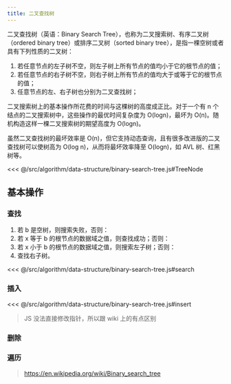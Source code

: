 ```yaml
---
title: 二叉查找树
---
```


二叉查找树（英语：Binary Search Tree），也称为二叉搜索树、有序二叉树（ordered binary tree）或排序二叉树（sorted binary tree），是指一棵空树或者具有下列性质的二叉树：

1. 若任意节点的左子树不空，则左子树上所有节点的值均小于它的根节点的值；
2. 若任意节点的右子树不空，则右子树上所有节点的值均大于或等于它的根节点的值；
3. 任意节点的左、右子树也分别为二叉查找树；

二叉搜索树上的基本操作所花费的时间与这棵树的高度成正比。对于一个有 n 个结点的二叉搜索树中，这些操作的最优时间复杂度为 O(logn)，最坏为 O(n)。随机构造这样一棵二叉搜索树的期望高度为 O(logn)。

虽然二叉查找树的最坏效率是 O(n)，但它支持动态查询，且有很多改进版的二叉查找树可以使树高为 O(log n)，从而将最坏效率降至 O(logn)，如 AVL 树、红黑树等。

<<< @/src/algorithm/data-structure/binary-search-tree.js#TreeNode

## 基本操作

### 查找

1. 若 b 是空树，则搜索失败，否则：
2. 若 x 等于 b 的根节点的数据域之值，则查找成功；否则：
3. 若 x 小于 b 的根节点的数据域之值，则搜索左子树；否则：
4. 查找右子树。

<<< @/src/algorithm/data-structure/binary-search-tree.js#search

### 插入

<<< @/src/algorithm/data-structure/binary-search-tree.js#insert

> JS 没法直接修改指针，所以跟 wiki 上的有点区别

### 删除

### 遍历

> https://en.wikipedia.org/wiki/Binary_search_tree
